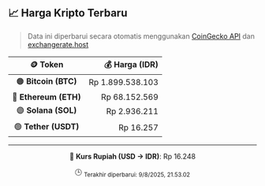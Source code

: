 

<!-- HARGA_KRIPTO -->
## 📈 Harga Kripto Terbaru

> Data ini diperbarui secara otomatis menggunakan [CoinGecko API](https://www.coingecko.com/) dan [exchangerate.host](https://exchangerate.host/)

<div align="center">

| 🪙 Token | 💰 Harga (IDR) |
|:------:|---------------:|
| 🟠 **Bitcoin (BTC)**   | Rp 1.899.538.103 |
| 🔵 **Ethereum (ETH)**  | Rp 68.152.569 |
| 🟣 **Solana (SOL)**    | Rp 2.936.211 |
| 🟢 **Tether (USDT)**   | Rp 16.257 |

---

💱 **Kurs Rupiah (USD → IDR)**: Rp 16.248

🕒 <sub>Terakhir diperbarui: 9/8/2025, 21.53.02</sub>

</div>
<!-- /HARGA_KRIPTO -->